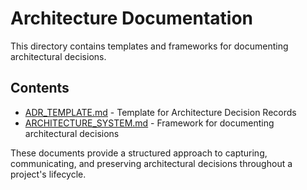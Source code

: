 # Architecture Documentation

This directory contains templates and frameworks for documenting architectural decisions.

## Contents

- [ADR_TEMPLATE.md](./ADR_TEMPLATE.md) - Template for Architecture Decision Records
- [ARCHITECTURE_SYSTEM.md](./ARCHITECTURE_SYSTEM.md) - Framework for documenting architectural decisions

These documents provide a structured approach to capturing, communicating, and preserving architectural decisions throughout a project's lifecycle.